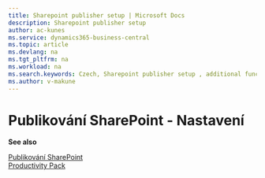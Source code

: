 ```yaml
---
title: Sharepoint publisher setup | Microsoft Docs
description: Sharepoint publisher setup
author: ac-kunes
ms.service: dynamics365-business-central
ms.topic: article
ms.devlang: na
ms.tgt_pltfrm: na
ms.workload: na
ms.search.keywords: Czech, Sharepoint publisher setup , additional functions
ms.author: v-makune
---
```

# Publikování SharePoint - Nastavení

**See also**

[Publikování SharePoint](ac-sharepoint-publisher.md)  
[Productivity Pack](ac-productivity-pack.md)
